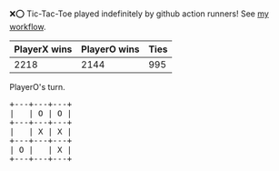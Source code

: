 :x::o: Tic-Tac-Toe played indefinitely by github action runners! See [my workflow](.github/workflows/play.yaml).

|PlayerX wins|PlayerO wins|Ties|
|-|-|-|
|2218|2144|995|

PlayerO's turn.

<pre>
+---+---+---+
|   | O | O |
+---+---+---+
|   | X | X |
+---+---+---+
| O |   | X |
+---+---+---+
</pre>